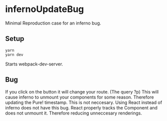 # infernoUpdateBug

Minimal Reproduction case for an inferno bug.

## Setup
```
yarn
yarn dev
```
Starts webpack-dev-server.

## Bug
If you click on the button it will change your route. (The query ?p)
This will cause inferno to unmount your components for some reason. Therefore updating the Pure! timestamp. This is not neccesary.
Using React instead of inferno does not have this bug. React properly tracks the Component and does not unmount it. Therefore reducing unneccesary renderings.
